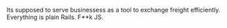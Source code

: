 Its supposed to serve businessess as a tool to exchange freight efficiently. 
Everything is plain Rails. F**k JS.
